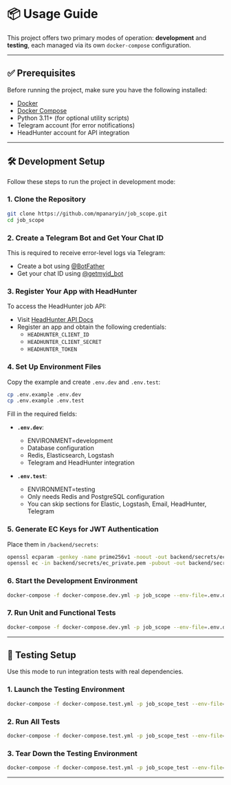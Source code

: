 # 📦 Usage Guide

This project offers two primary modes of operation: **development** and **testing**, each managed via its own `docker-compose` configuration.

---

## ✅ Prerequisites

Before running the project, make sure you have the following installed:

- [Docker](https://www.docker.com/)
- [Docker Compose](https://docs.docker.com/compose/)
- Python 3.11+ (for optional utility scripts)
- Telegram account (for error notifications)
- HeadHunter account for API integration

---

## 🛠 Development Setup

Follow these steps to run the project in development mode:

### 1. Clone the Repository

```bash
git clone https://github.com/mpanaryin/job_scope.git
cd job_scope
```

### 2. Create a Telegram Bot and Get Your Chat ID

This is required to receive error-level logs via Telegram:

- Create a bot using [@BotFather](https://t.me/botfather)
- Get your chat ID using [@getmyid_bot](https://t.me/getmyid_bot)

### 3. Register Your App with HeadHunter

To access the HeadHunter job API:

- Visit [HeadHunter API Docs](https://api.hh.ru/openapi/redoc#tag/Avtorizaciya-prilozheniya)
- Register an app and obtain the following credentials:
  - `HEADHUNTER_CLIENT_ID`
  - `HEADHUNTER_CLIENT_SECRET`
  - `HEADHUNTER_TOKEN`

### 4. Set Up Environment Files

Copy the example and create `.env.dev` and `.env.test`:

```bash
cp .env.example .env.dev
cp .env.example .env.test
```

Fill in the required fields:

- **`.env.dev`**:
  - ENVIRONMENT=development
  - Database configuration
  - Redis, Elasticsearch, Logstash
  - Telegram and HeadHunter integration

- **`.env.test`**:
  - ENVIRONMENT=testing
  - Only needs Redis and PostgreSQL configuration
  - You can skip sections for Elastic, Logstash, Email, HeadHunter, Telegram

### 5. Generate EC Keys for JWT Authentication

Place them in `/backend/secrets`:

```bash
openssl ecparam -genkey -name prime256v1 -noout -out backend/secrets/ec_private.pem
openssl ec -in backend/secrets/ec_private.pem -pubout -out backend/secrets/ec_public.pem
```

### 6. Start the Development Environment

```bash
docker-compose -f docker-compose.dev.yml -p job_scope --env-file=.env.dev up --build -d
```

### 7. Run Unit and Functional Tests

```bash
docker-compose -f docker-compose.dev.yml -p job_scope --env-file=.env.dev exec app bash -c "pytest -s tests/functional tests/unit"
```

---

## 🧪 Testing Setup

Use this mode to run integration tests with real dependencies.

### 1. Launch the Testing Environment

```bash
docker-compose -f docker-compose.test.yml -p job_scope_test --env-file=.env.test up --build -d
```

### 2. Run All Tests

```bash
docker-compose -f docker-compose.test.yml -p job_scope_test --env-file=.env.test exec app bash -c "pytest -s"
```

### 3. Tear Down the Testing Environment

```bash
docker-compose -f docker-compose.test.yml -p job_scope_test --env-file=.env.test down -v
```

---
